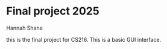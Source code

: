 # **Final project 2025**

Hannah Shane 

this is the final project for CS216. This is a basic GUI interface. 

